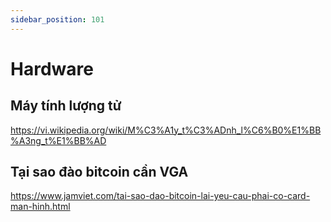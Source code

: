 ```yaml
---
sidebar_position: 101
---
```


# Hardware
## Máy tính lượng tử
https://vi.wikipedia.org/wiki/M%C3%A1y_t%C3%ADnh_l%C6%B0%E1%BB%A3ng_t%E1%BB%AD

## Tại sao đào bitcoin cần VGA
https://www.jamviet.com/tai-sao-dao-bitcoin-lai-yeu-cau-phai-co-card-man-hinh.html